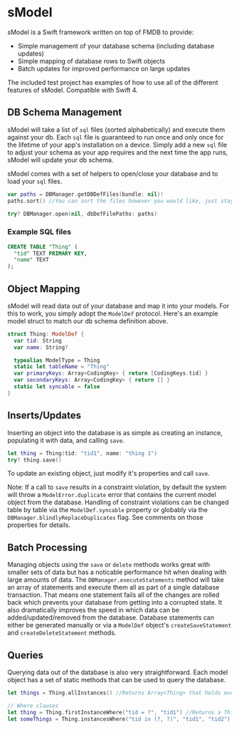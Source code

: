 # sModel

sModel is a Swift framework written on top of FMDB to provide:
  - Simple management of your database schema (including database updates)
  - Simple mapping of database rows to Swift objects
  - Batch updates for improved performance on large updates

The included test project has examples of how to use all of the different features
of sModel.  Compatible with Swift 4.

## DB Schema Management

sModel will take a list of `sql` files (sorted alphabetically) and execute them against your
db.  Each `sql` file is guaranteed to run once and only once for the lifetime of your app's
installation on a device.  Simply add a new `sql` file to adjust your schema as your app requires
and the next time the app runs, sModel will update your db schema.

sModel comes with a set of helpers to open/close your database and to load your `sql` files.

```swift
var paths = DBManager.getDBDefFiles(bundle: nil)!
paths.sort() //You can sort the files however you would like, just stay consistent.

try? DBManager.open(nil, dbDefFilePaths: paths)
```

### Example SQL files

```sql
CREATE TABLE "Thing" (
  "tid" TEXT PRIMARY KEY,
  "name" TEXT
);
```

## Object Mapping

sModel will read data out of your database and map it into your models. For this to
work, you simply adopt the `ModelDef` protocol. Here's an example
model struct to match our db schema definition above.

```swift
struct Thing: ModelDef {
  var tid: String
  var name: String?

  typealias ModelType = Thing
  static let tableName = "Thing"
  var primaryKeys: Array<CodingKey> { return [CodingKeys.tid] }
  var secondaryKeys: Array<CodingKey> { return [] }
  static let syncable = false
}
```

## Inserts/Updates

Inserting an object into the database is as simple as creating an instance, populating
it with data, and calling `save`.

```swift
let thing = Thing(tid: "tid1", name: "thing 1")
try? thing.save()
```

To update an existing object, just modify it's properties and call `save`.

Note: If a call to `save` results in a constraint violation, by default the system will throw a `ModelError.duplicate` error that contains the current model object from the database. Handling of constraint violations can be changed table by table via the `ModelDef.syncable` property or globably via the `DBManager.blindlyReplaceDuplicates` flag.  See comments on those properties for details.

## Batch Processing

Managing objects using the `save` or `delete` methods works great with smaller sets of data but has a noticable performance hit when dealing with large amounts of data.  The `DBManager.executeStatements` method will take an array of statements and execute them all as part of a single database transaction.  That means one statement fails all of the changes are rolled back which prevents your database from getting into a corrupted state.  It also dramatically improves the speed in which data can be added/updated/removed from the database. Database statements can either be generated manually or via a `ModelDef` object's `createSaveStatement` and `createDeleteStatement` methods.

## Queries

Querying data out of the database is also very straightforward.  Each model object has
a set of static methods that can be used to query the database.

```swift
let things = Thing.allInstances() //Returns Array<Thing> that holds every instance of `Thing`

// Where clauses
let thing = Thing.firstInstanceWhere("tid = ?", "tid1") //Returns a Thing?
let someThings = Thing.instancesWhere("tid in (?, ?)", "tid1", "tid2") //Return Array<Thing> for each `Thing` that matches the where clause
```
